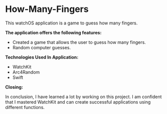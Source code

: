 # How-Many-Fingers

This watchOS application is a game to guess how many fingers.

**The application offers the following features:**

* Created a game that allows the user to guess how many fingers.
* Random computer guesses.

**Technologies Used In Application:**
* WatchKit
* Arc4Random
* Swift

**Closing:**

In conclusion, I have learned a lot by working on this project. I am confident that I mastered WatchKit and can create successful applications using different functions.
